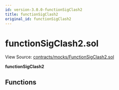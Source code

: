 ```yaml
---
id: version-3.0.0-functionSigClash2
title: functionSigClash2
original_id: functionSigClash2
---
```


# functionSigClash2.sol

View Source: [contracts/mocks/FunctionSigClash2.sol](../../../contracts/mocks/FunctionSigClash2.sol)

**functionSigClash2**

## Functions

